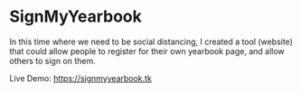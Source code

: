 # SignMyYearbook
In this time where we need to be social distancing, I created a tool (website) that could allow people to register for their own yearbook page, and allow others to sign on them.

Live Demo: https://signmyyearbook.tk
